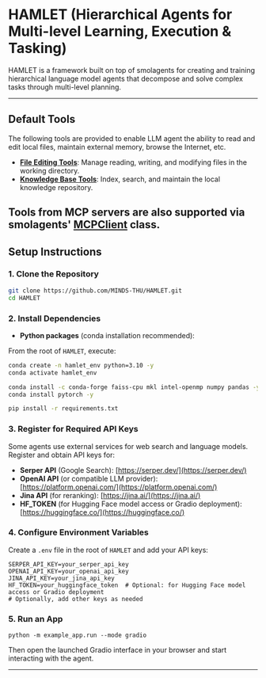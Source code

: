 # HAMLET (Hierarchical Agents for Multi-level Learning, Execution & Tasking)

HAMLET is a framework built on top of smolagents for creating and training hierarchical language model agents that decompose and solve complex tasks through multi-level planning.

---

## Default Tools
The following tools are provided to enable LLM agent the ability to read and edit local files, maintain external memory, browse the Internet, etc.
- **[File Editing Tools](../../general_tools/file_editing/file_editing_tools.py)**: Manage reading, writing, and modifying files in the working directory.
- **[Knowledge Base Tools](../../general_tools/kb_repo_management/)**: Index, search, and maintain the local knowledge repository.

Tools from MCP servers are also supported via smolagents' [MCPClient](https://huggingface.co/docs/smolagents/en/tutorials/tools#use-tools-from-an-mcp-server) class.
---

## Setup Instructions

### 1. Clone the Repository

```bash
git clone https://github.com/MINDS-THU/HAMLET.git
cd HAMLET
```

### 2. Install Dependencies

- **Python packages** (conda installation recommended):

From the root of `HAMLET`, execute:

```bash
conda create -n hamlet_env python=3.10 -y
conda activate hamlet_env

conda install -c conda-forge faiss-cpu mkl intel-openmp numpy pandas -y
conda install pytorch -y

pip install -r requirements.txt
```

### 3. Register for Required API Keys

Some agents use external services for web search and language models. Register and obtain API keys for:

- **Serper API** (Google Search): [https://serper.dev/](https://serper.dev/)
- **OpenAI API** (or compatible LLM provider): [https://platform.openai.com/](https://platform.openai.com/)
- **Jina API** (for reranking): [https://jina.ai/](https://jina.ai/)
- **HF_TOKEN** (for Hugging Face model access or Gradio deployment): [https://huggingface.co/](https://huggingface.co/)

### 4. Configure Environment Variables

Create a `.env` file in the root of `HAMLET` and add your API keys:

```
SERPER_API_KEY=your_serper_api_key
OPENAI_API_KEY=your_openai_api_key
JINA_API_KEY=your_jina_api_key
HF_TOKEN=your_huggingface_token  # Optional: for Hugging Face model access or Gradio deployment
# Optionally, add other keys as needed
```

### 5. Run an App
```
python -m example_app.run --mode gradio
```
Then open the launched Gradio interface in your browser and start interacting with the agent.


---